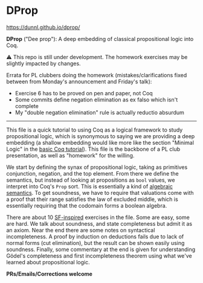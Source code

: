 # DProp

https://dunnl.github.io/dprop/

**DProp** ("Dee prop"): A deep embedding of classical propositional logic into Coq.

:warning: This repo is still under development. The homework exercises may be slightly impacted by changes.

Errata for PL clubbers doing the homework (mistakes/clarifications fixed between from Monday's announcement and Friday's talk):
- Exercise 6 has to be proved on pen and paper, not Coq
- Some commits define negation elimination as ex falso which isn't complete
- My "double negation elimination" rule is actually reductio absurdum

----

This file is a quick tutorial to using Coq as a logical framework to
study propositional logic, which is synonymous to saying we are
providing a deep embedding (a shallow embedding would like more like
the section "Minimal Logic" in the [basic Coq
tutorial](https://coq.inria.fr/tutorial/1-basic-predicate-calculus)). This
file is the backbone of a PL club presentation, as well as "homework"
for the willing.

We start by defining the synax of propositional logic, taking as primitives conjunction, negation, and the top element. From there we define the semantics, but instead of looking at propositions as `bool` values, we interpret into Coq's `Prop` sort. This is essentially a kind of [algebraic semantics](https://en.wikipedia.org/wiki/Algebraic_semantics_(mathematical_logic)). To get soundness, we have to require that valuations come with a proof that their range satisfies the law of excluded middle, which is essentially requiring that the codomain forms a boolean algebra.

There are about 10 [SF-inspired](https://softwarefoundations.cis.upenn.edu/) exercises in the file. Some are easy, some are hard. We talk about soundness, and state completeness but admit it as an axiom. Near the end there are some notes on syntactical incompleteness. A proof by induction on deductions fails due to lack of normal forms (cut elimination), but the result can be shown easily using soundness. Finally, some commentary at the end is given for understanding Gödel's completeness and first incompleteness theorem using what we've learned about propositional logic.

**PRs/Emails/Corrections welcome** 
